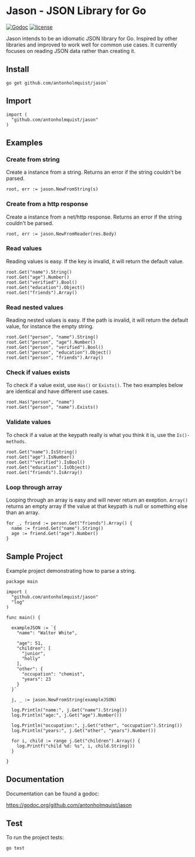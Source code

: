 # Jason - JSON Library for Go

[![Godoc](http://img.shields.io/badge/godoc-reference-blue.svg?style=flat)](https://godoc.org/github.com/antonholmquist/jason) [![license](http://img.shields.io/badge/license-MIT-red.svg?style=flat)](https://raw.githubusercontent.com/antonholmquist/jason/master/LICENSE)

Jason intends to be an idiomatic JSON library for Go. Inspired by other libraries and improved to work well for common use cases. It currently focuses on reading JSON data rather than creating it.

## Install

```
go get github.com/antonholmquist/jason`
```


## Import

```
import (
  "github.com/antonholmquist/jason"
)
```

## Examples

### Create from string

Create a instance from a string. Returns an error if the string couldn't be parsed.

```
root, err := jason.NewFromString(s)

```

### Create from a http response

Create a instance from a net/http response. Returns an error if the string couldn't be parsed.

```
root, err := jason.NewFromReader(res.Body)

```

### Read values

Reading  values is easy. If the key is invalid, it will return the default value.

```
root.Get("name").String()
root.Get("age").Number()
root.Get("verified").Bool()
root.Get("education").Object()
root.Get("friends").Array()

```

### Read nested values

Reading nested values is easy. If the path is invalid, it will return the default value, for instance the empty string.

```
root.Get("person", "name").String()
root.Get("person", "age").Number()
root.Get("person", "verified").Bool()
root.Get("person", "education").Object()
root.Get("person", "friends").Array()

```

### Check if values exists

To check if a value exist, use `Has()` or `Exists()`. The two examples below are identical and have different use cases.

```
root.Has("person", "name")
root.Get("person", "name").Exists()
```


### Validate values

To check if a value at the keypath really is what you think it is, use the `Is()-methods`.

```
root.Get("name").IsString()
root.Get("age").IsNumber()
root.Get(""verified").IsBool()
root.Get("education").IsObject()
root.Get("friends").IsArray()

```

### Loop through array

Looping through an array is easy and will never return an exeption. `Array()` returns an empty array if the value at that keypath is null or something else than an array.

```
for _, friend := person.Get("friends").Array() {
  name := friend.Get("name").String()
  age := friend.Get("age").Number()
}
```


## Sample Project

Example project demonstrating how to parse a string.

```
package main

import (
  "github.com/antonholmquist/jason"
  "log"
)

func main() {

  exampleJSON := `{
    "name": "Walter White",

    "age": 51,
    "children": [
      "junior",
      "holly"
    ],
    "other": {
      "occupation": "chemist",
      "years": 23
    }
  }`

  j, _ := jason.NewFromString(exampleJSON)

  log.Println("name:", j.Get("name").String())
  log.Println("age:", j.Get("age").Number())

  log.Println("occupation:", j.Get("other", "occupation").String())
  log.Println("years:", j.Get("other", "years").Number())

  for i, child := range j.Get("children").Array() {
    log.Printf("child %d: %s", i, child.String())
  }

}
```

## Documentation

Documentation can be found a godoc:

https://godoc.org/github.com/antonholmquist/jason



## Test
To run the project tests:

```
go test
```